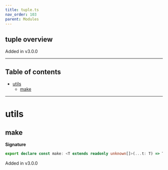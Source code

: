 ```yaml
---
title: tuple.ts
nav_order: 103
parent: Modules
---
```


## tuple overview

Added in v3.0.0

---

<h2 class="text-delta">Table of contents</h2>

- [utils](#utils)
  - [make](#make)

---

# utils

## make

**Signature**

```ts
export declare const make: <T extends readonly unknown[]>(...t: T) => T
```

Added in v3.0.0
